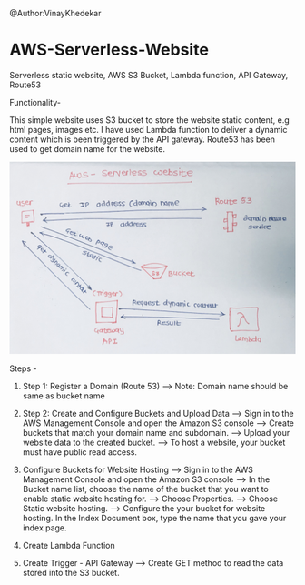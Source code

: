 @Author:VinayKhedekar

# AWS-Serverless-Website
Serverless static website, AWS S3 Bucket, Lambda function, API Gateway, Route53

Functionality-

This simple website uses S3 bucket to store the website static content, e.g html pages, images etc.
I have used Lambda function to deliver a dynamic content which is been triggered by the API gateway.
Route53 has been used to get domain name for the website.

![](images/Serverless-Application-Flow.jpg)

Steps -

1. Step 1: Register a Domain (Route 53)
--> Note: Domain name should be same as bucket name

2. Step 2: Create and Configure Buckets and Upload Data
--> Sign in to the AWS Management Console and open the Amazon S3 console
--> Create buckets that match your domain name and subdomain. 
--> Upload your website data to the created bucket.
--> To host a website, your bucket must have public read access.

3. Configure Buckets for Website Hosting
--> Sign in to the AWS Management Console and open the Amazon S3 console 
--> In the Bucket name list, choose the name of the bucket that you want to enable static website hosting for.
    --> Choose Properties.
    --> Choose Static website hosting.
    --> Configure the your bucket for website hosting. In the Index Document box, type the name that you gave your index page.

4. Create Lambda Function

5. Create Trigger - API Gateway
--> Create GET method to read the data stored into the S3 bucket.


